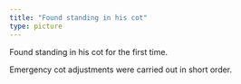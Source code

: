 ```yaml
---
title: "Found standing in his cot"
type: picture
---
```


Found standing in his cot for the first time.

Emergency cot adjustments were carried out in short order.